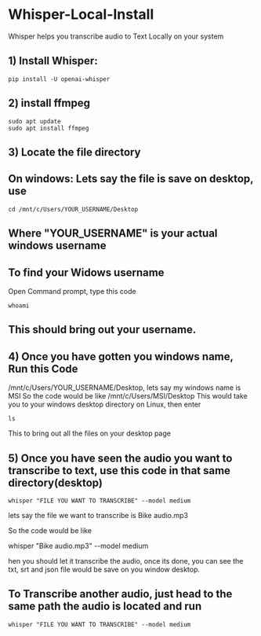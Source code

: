 # Whisper-Local-Install
Whisper helps you transcribe audio to Text Locally on your system

## 1) Install Whisper:
```
pip install -U openai-whisper
```

## 2) install ffmpeg 
```
sudo apt update
sudo apt install ffmpeg
```

## 3) Locate the file directory
## On windows: Lets say the file is save on desktop, use 
```
cd /mnt/c/Users/YOUR_USERNAME/Desktop
```
## Where "YOUR_USERNAME" is your actual windows username

## To find your Widows username
Open Command prompt, type this code
```
whoami
```
## This should bring out your username.

## 4) Once you have gotten you windows name, Run this Code
/mnt/c/Users/YOUR_USERNAME/Desktop, lets say my windows name is MSI
So the code would be like 
/mnt/c/Users/MSI/Desktop
This would take you to your windows desktop directory on Linux, then enter
```
ls
```
This to bring out all the files on your desktop page

## 5) Once you have seen the audio you want to transcribe to text, use this code in that same directory(desktop)
```
whisper "FILE YOU WANT TO TRANSCRIBE" --model medium
```
lets say the file we want to transcribe is Bike audio.mp3

So the code would be like 

whisper "Bike audio.mp3" --model medium

hen you should let it transcribe the audio, once its done, you can see the txt, srt and json file would be save on you window desktop.

## To Transcribe another audio, just head to the same path the audio is located and run
```
whisper "FILE YOU WANT TO TRANSCRIBE" --model medium
```


